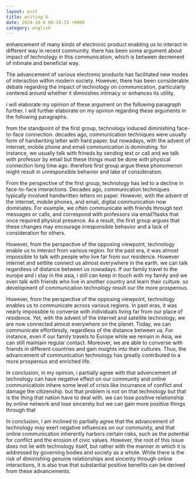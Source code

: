 ```yaml
---
layout: post
title: writing 6
date: 2024-10-8 00:10:33 +0900
category: english
---
```


enhancement of many kinds of electronic product enabling us to interact in different way in recent community. there has been some argument about impact of technology in this communication, 
which is between decrement of intimate and beneficial way. 


The advancement of various electronic products has facilitated new modes of interaction within modern society. However, there has been considerable debate 
regarding the impact of technology on communication, particularly centered around whether it diminishes intimacy or enhances its utility.


i will elaborate my opinion of these argument on the following paragraph further.
I will further elaborate on my opinion regarding these arguments in the following paragraphs.

from the standpoint of the first group, technology induced diminishing face-to-face connection. decades ago, communication techniques were usually form of handwriting letter with hard paper. but nowadays,
with the advent of internet, mobile phone and email communication is dominating. for instance, we usually talk with frineds by sending text or call and we talk with professor by email but these things 
must be done with physical connection long time ago. therefore first group argue these phonomenon might result in unresponsible behavior and lake of consideration.

From the perspective of the first group, technology has led to a decline in face-to-face interactions. Decades ago, communication techniques typically involved handwritten letters on paper. 
However, with the advent of the internet, mobile phones, and email, digital communication now dominates. 
For example, we often communicate with friends through text messages or calls, and correspond with professors via email?tasks that once required physical presence. 
As a result, the first group argues that these changes may encourage irresponsible behavior and a lack of consideration for others.

However, from the perspective of the opposing viewpoint, technology enable us to interact from various region. for the past era, it was almost impossible to talk with people who live far from our residence.
However internet and settlite connect us almost everywhere in the earth. we can talk regardless of distance between us nowadays. If our family travel to the europe and i stay in the asia, i still can keep in touch
with my family and we even talk with friends who live in another country and learn their culture. so development of communication technology result our life more prosperous.

However, from the perspective of the opposing viewpoint, technology enables us to communicate across various regions. In past eras, it was nearly impossible to converse with individuals living far from our place of residence. 
Yet, with the advent of the internet and satellite technology, we are now connected almost everywhere on the planet. Today, we can communicate effortlessly, regardless of the distance between us. 
For instance, even if our family travels to Europe while we remain in Asia, we can still maintain regular contact. Moreover, we are able to converse with friends in different countries and gain insights into their cultures. 
Thus, the advancement of communication technology has greatly contributed to a more prosperous and enriched life.

In conclusion, in my opinion, i partially agree with that advencement of technology can have negative effect on our community and online communicatioin inhere some level of crisis like incurrance of conflict and damage the citizenship.
but that problem is not on that technology but that is the thing that nation have to deal with. we can lose positive relationship by online network and lose sincerety but we can gain more positive things through that

In conclusion, I am inclined to partially agree that the advancement of technology may exert negative influences on our community, and that online communication inherently harbors certain risks, 
such as the potential for conflict and the erosion of civic values. However, the root of this issue does not lie with technology itself, but rather with the manner in which it is addressed by governing bodies and society as a whole. 
While there is the risk of diminishing genuine relationships and sincerity through online interactions, it is also true that substantial positive benefits can be derived from these advancements.